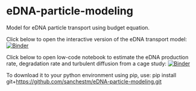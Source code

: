 # eDNA-particle-modeling
Model for eDNA particle transport using budget equation.

Click below to open the interactive version of the eDNA transport model:
[![Binder](https://mybinder.org/badge_logo.svg)](https://mybinder.org/v2/gh/sanchestm/eDNA-particle-modeling/HEAD?labpath=Transect%20Sampling%20interactive.ipynb)

Click below to open low-code notebook to estimate the eDNA production rate, degradation rate and turbulent diffusion from a cage study:
[![Binder](https://mybinder.org/badge_logo.svg)](https://mybinder.org/v2/gh/sanchestm/eDNA-particle-modeling/HEAD?labpath=parameter%20estimation%20interactive.ipynb)

To download it to your python environment using pip, use:
pip install git+https://github.com/sanchestm/eDNA-particle-modeling.git
